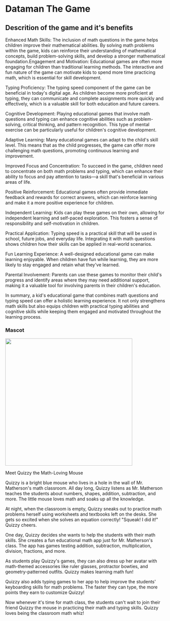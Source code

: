 <h1>Dataman The Game</h1>


<h2>Descrition of the game and it's benefits</h2> 
<body>Enhanced Math Skills: The inclusion of math questions in the game helps children improve their mathematical abilities. By solving math problems within the game, kids can reinforce their understanding of mathematical concepts, build problem-solving skills, and develop a stronger mathematical foundation.Engagement and Motivation: Educational games are often more engaging for children than traditional learning methods. The interactive and fun nature of the game can motivate kids to spend more time practicing math, which is essential for skill development.

Typing Proficiency: The typing speed component of the game can be beneficial in today's digital age. As children become more proficient at typing, they can communicate and complete assignments more quickly and effectively, which is a valuable skill for both education and future careers.

Cognitive Development: Playing educational games that involve math questions and typing can enhance cognitive abilities such as problem-solving, critical thinking, and pattern recognition. This type of mental exercise can be particularly useful for children's cognitive development.

Adaptive Learning: Many educational games can adapt to the child's skill level. This means that as the child progresses, the game can offer more challenging math questions, promoting continuous learning and improvement.

Improved Focus and Concentration: To succeed in the game, children need to concentrate on both math problems and typing, which can enhance their ability to focus and pay attention to tasks—a skill that's beneficial in various areas of life.

Positive Reinforcement: Educational games often provide immediate feedback and rewards for correct answers, which can reinforce learning and make it a more positive experience for children.

Independent Learning: Kids can play these games on their own, allowing for independent learning and self-paced exploration. This fosters a sense of responsibility and self-motivation in children.

Practical Application: Typing speed is a practical skill that will be used in school, future jobs, and everyday life. Integrating it with math questions shows children how their skills can be applied in real-world scenarios.

Fun Learning Experience: A well-designed educational game can make learning enjoyable. When children have fun while learning, they are more likely to stay engaged and retain what they've learned.

Parental Involvement: Parents can use these games to monitor their child's progress and identify areas where they may need additional support, making it a valuable tool for involving parents in their children's education.

In summary, a kid's educational game that combines math questions and typing speed can offer a holistic learning experience. It not only strengthens math skills but also equips children with practical typing abilities and cognitive skills while keeping them engaged and motivated throughout the learning process.
</body>

<h3>Mascot</h3>

<img src="mascot.png" width="400"></img>





Meet Quizzy the Math-Loving Mouse

Quizzy is a bright blue mouse who lives in a hole in the wall of Mr. Matherson's math classroom. All day long, Quizzy listens as Mr. Matherson teaches the students about numbers, shapes, addition, subtraction, and more. The little mouse loves math and soaks up all the knowledge.

At night, when the classroom is empty, Quizzy sneaks out to practice math problems herself using worksheets and textbooks left on the desks. She gets so excited when she solves an equation correctly! "Squeak! I did it!" Quizzy cheers.

One day, Quizzy decides she wants to help the students with their math skills. She creates a fun educational math app just for Mr. Matherson's class. The app has games testing addition, subtraction, multiplication, division, fractions, and more.

As students play Quizzy's games, they can also dress up her avatar with math-themed accessories like ruler glasses, protractor bowties, and geometry-patterned outfits. Quizzy makes learning math fun!

Quizzy also adds typing games to her app to help improve the students' keyboarding skills for math problems. The faster they can type, the more points they earn to customize Quizzy!

Now whenever it's time for math class, the students can't wait to join their friend Quizzy the mouse in practicing their math and typing skills. Quizzy loves being the classroom math whiz!

